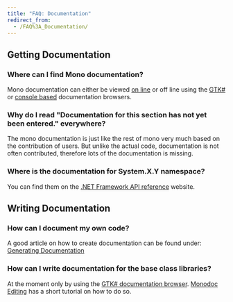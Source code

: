 ```yaml
---
title: "FAQ: Documentation"
redirect_from:
  - /FAQ%3A_Documentation/
---
```


Getting Documentation
---------------------

### Where can I find Mono documentation?

Mono documentation can either be viewed [on line](http://docs.go-mono.com/) or off line using the [GTK#](/docs/tools+libraries/tools/monodoc/#the-gtk-documentation-browser) or [console based](/docs/tools+libraries/tools/monodoc/#mod-command-line-documentation-viewer) documentation browsers.

### Why do I read "Documentation for this section has not yet been entered." everywhere?

The mono documentation is just like the rest of mono very much based on the contribution of users. But unlike the actual code, documentation is not often contributed, therefore lots of the documentation is missing.

### Where is the documentation for System.X.Y namespace?

You can find them on the [.NET Framework API reference](https://docs.microsoft.com/dotnet/api?view=netframework-4.8) website.

Writing Documentation
---------------------

### How can I document my own code?

A good article on how to create documentation can be found under: [Generating Documentation](/docs/tools+libraries/tools/monodoc/generating-documentation/)

### How can I write documentation for the base class libraries?

At the moment only by using the [GTK# documentation browser](/docs/tools+libraries/tools/monodoc/#the-gtk-documentation-browser). [Monodoc Editing](/docs/tools+libraries/tools/monodoc/editing/) has a short tutorial on how to do so.

